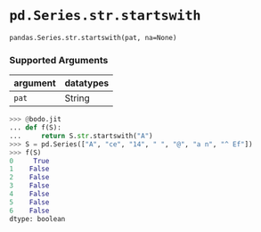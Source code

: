# `pd.Series.str.startswith`

`pandas.Series.str.startswith(pat, na=None)`

### Supported Arguments

| argument                    | datatypes                              |
|-----------------------------|----------------------------------------|
| `pat`                       |    String                              |

``` py
>>> @bodo.jit
... def f(S):
...     return S.str.startswith("A")
>>> S = pd.Series(["A", "ce", "14", " ", "@", "a n", "^ Ef"])
>>> f(S)
0     True
1    False
2    False
3    False
4    False
5    False
6    False
dtype: boolean
```

